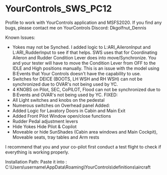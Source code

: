 # YourControls_SWS_PC12
Profile to work with YourControls application and MSFS2020. If you find any bugs, please contact me on YourControls Discord: Dkgolfnut_Dennis 

Known Issues:
  - Yokes may not be Synched. I added logic to L:ARI_AileronInput and L:ARI_RudderInput to see if that helps. SWS uses that for Coordinating Aileron and Rudder
     Condition Lever does into move/Synchronize. You and your tester will have to move the Condition Lever from OFF to the IDLE and High  positions manually.
     This is an issue with the model using B:Events that Your Controls doesn't have the capability to use.
  - Switches for DEICE (BOOTS, LH WSH and RH WSH) can not be synchronized due to OVAR's not being used by YC.
  - 4 KNOBS on Pilot, SEC, CoPILOT, Flood can not be synchronized due to B:Events and OVAR's not being used by YC.
FIXED:
   - All Light switches and knobs on the pedestal
   - Numerous switches on Overhead panel
Added:
  - Added Logic for Lavatory Doors in Cabin and Main Exit
  - Added Front Pilot Window open/close functions
  - Rudder Pedal adjustment levers
  - Hide Yokes Hide Pilot & Copilot
  - Moveable or hide SunShades (Cabin area windows and Main Cockpit), Moveable seats, tray tables and Arm rests

I recommend that you and your co-pilot first conduct a test flight to check if everything is working properly.

Installation Path: Paste it into : C:\Users\username\AppData\Roaming\YourControls\definitions\aircraft
